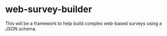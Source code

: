 # web-survey-builder
This will be a framework to help build complex web-based surveys using a JSON schema.
